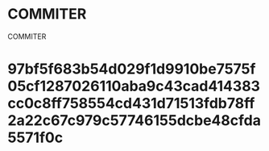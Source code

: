 # COMMITER
COMMITER






# 97bf5f683b54d029f1d9910be7575f05cf1287026110aba9c43cad414383cc0c8ff758554cd431d71513fdb78ff2a22c67c979c57746155dcbe48cfda5571f0c
